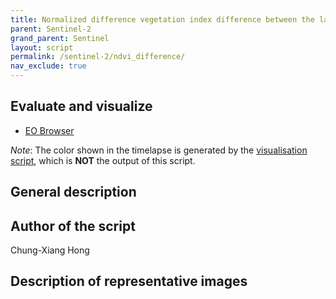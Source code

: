 ```yaml
---
title: Normalized difference vegetation index difference between the latest acquisition and the acquisition 10-day prior to the latest one in a specified time interval
parent: Sentinel-2
grand_parent: Sentinel
layout: script
permalink: /sentinel-2/ndvi_difference/
nav_exclude: true
---
```



## Evaluate and visualize
- [EO Browser]()

*Note*: The color shown in the timelapse is generated by the [visualisation script](https://custom-scripts.sentinel-hub.com/sentinel-2/ndvi/), which is **NOT** the output of this script.

## General description

## Author of the script

Chung-Xiang Hong

## Description of representative images
